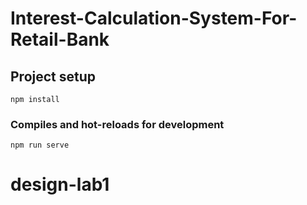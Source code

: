 # Interest-Calculation-System-For-Retail-Bank

## Project setup
```
npm install
```

### Compiles and hot-reloads for development
```
npm run serve
```
# design-lab1
